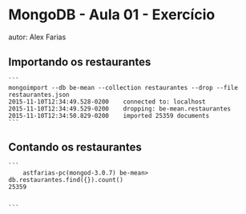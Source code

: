 # MongoDB - Aula 01 - Exercício
autor: Alex Farias

## Importando os restaurantes

    ```
  	mongoimport --db be-mean --collection restaurantes --drop --file restaurantes.json 
	2015-11-10T12:34:49.528-0200	connected to: localhost
	2015-11-10T12:34:49.529-0200	dropping: be-mean.restaurantes
	2015-11-10T12:34:50.829-0200	imported 25359 documents
    ```

## Contando os restaurantes

    ```
    	astfarias-pc(mongod-3.0.7) be-mean> db.restaurantes.find({}).count()
	25359


    ```